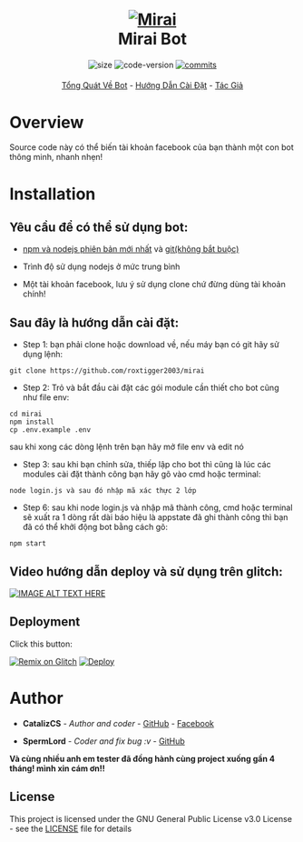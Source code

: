 <h1 align="center">
	<br>
	<a href="#"><img src="https://i.imgur.com/jdqeKHq.jpg" alt="Mirai"></a>
	<br>
		Mirai Bot
	<br>
</h1>

<h4 align="center"></h4>

<p align="center">
	<img alt="size" src="https://img.shields.io/github/repo-size/roxtigger2003/mirai.svg?style=flat-square&label=size">
	<img alt="code-version" src="https://img.shields.io/badge/dynamic/json?color=red&label=code%20version&prefix=v&query=%24.version&url=https%3A%2F%2Fraw.githubusercontent.com%2Froxtigger2003%2Fmirai%2Fmaster%2Fpackage.json&style=flat-square">
	<a href="https://github.com/roxtigger2003/mirai/commits"> <img alt="commits" src="https://img.shields.io/github/commit-activity/m/roxtigger2003/mirai.svg?label=commit&style=flat-square"></a> 
</p>

<h4 align="center"></h4>

<p align="center">
	<a href="#Overview">Tổng Quát Về Bot</a>
	-
	<a href="#Installation">Hướng Dẫn Cài Đặt</a>
	-
	<a href="#Author">Tác Giả</a>
</p>

# Overview

Source code này có thể biến tài khoản facebook của bạn thành một con bot thông minh, nhanh nhẹn!


# Installation 

## Yêu cầu để có thể sử dụng bot:

   - [npm và nodejs phiên bản mới nhất](https://nodejs.org/en/) và [git(không bắt buộc)](https://git-scm.com/downloads)
 
   - Trình độ sử dụng nodejs ở mức trung bình
 
   - Một tài khoản facebook, lưu ý sử dụng clone chứ đừng dùng tài khoản chính!
 
## Sau đây là hướng dẫn cài đặt:  

+ Step 1: bạn phải clone hoặc download về, nếu máy bạn có git hãy sử dụng lệnh:
```
git clone https://github.com/roxtigger2003/mirai
```
+ Step 2: Trỏ và bắt đầu cài đặt các gói module cần thiết cho bot cũng như file env:
```
cd mirai
npm install
cp .env.example .env
```
sau khi xong các dòng lệnh trên bạn hãy mở file env và edit nó
+ Step 3: sau khi bạn chỉnh sửa, thiếp lập cho bot thì cũng là lúc các modules cài đặt thành công bạn hãy gõ vào cmd hoặc terminal:
```
node login.js và sau đó nhập mã xác thực 2 lớp
```
+ Step 6: sau khi node login.js và nhập mã thành công, cmd hoặc terminal sẽ xuất ra 1 dòng rất dài báo hiệu là appstate đã ghi thành công thì bạn đã có thể khởi động bot bằng cách gõ: 
```
npm start
```

## Video hướng dẫn deploy và sử dụng trên glitch:

[![IMAGE ALT TEXT HERE](https://img.youtube.com/vi/-M0-GLPxA-k/0.jpg)](https://www.youtube.com/watch?v=-M0-GLPxA-k)

## Deployment

Click this button:

[![Remix on Glitch](https://cdn.glitch.com/2703baf2-b643-4da7-ab91-7ee2a2d00b5b%2Fremix-button.svg)](https://glitch.com/edit/#!/import/github/roxtigger2003/mirai)    [![Deploy](https://www.herokucdn.com/deploy/button.svg)](https://heroku.com/deploy?template=https://github.com/VNBot-Developers/karma/tree/master)

# Author

- **CatalizCS** - *Author and coder* - [GitHub](https://github.com/roxtigger2003) - [Facebook](https://fb.me/Cataliz2k)

- **SpermLord** - *Coder and fix bug :v* - [GitHub](https://github.com/spermlord)

**Và cùng nhiều anh em tester đã đồng hành cùng project xuống gần 4 tháng! mình xin cám ơn!!**

## License

This project is licensed under the GNU General Public License v3.0 License - see the [LICENSE](LICENSE) file for details

